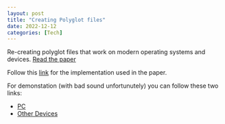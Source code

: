 ```yaml
---
layout: post
title: "Creating Polyglot files"
date: 2022-12-12
categories: [Tech]
---
```


Re-creating polyglot files that work on modern operating systems and devices. [Read the paper](/assets/pdf/creating-polyglot-files.pdf)

Follow this [link](https://github.com/Despire/ff-tools) for the implementation used in the paper.

For demonstation (with bad sound unfortunutely) you can follow these two links:

- [PC](https://youtu.be/lZuIEokYNIg) 
- [Other Devices](https://youtu.be/MYyJm330lZI)
